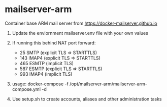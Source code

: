 # mailserver-arm
Container base ARM mail server from https://docker-mailserver.github.io

1. Update the enviornment mailserver.env file with your own values

2. If running this behind NAT port forward:
      - 25 SMTP  (explicit TLS => STARTTLS)
      - 143 IMAP4 (explicit TLS => STARTTLS)
      - 465 ESMTP (implicit TLS)
      - 587 ESMTP (explicit TLS => STARTTLS)
      - 993 IMAP4 (implicit TLS)

3. usage:
docker-compose -f /opt/mailserver-arm/mailserver-arm-compose.yml -d

4. Use setup.sh to create accounts, aliases and other administration tasks